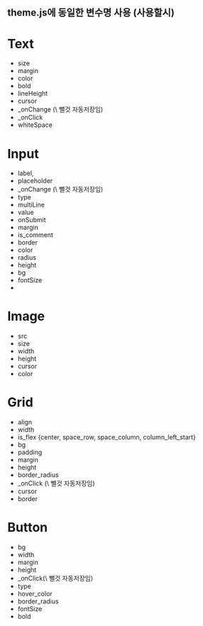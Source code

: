 ## theme.js에 동일한 변수명 사용 (사용할시)

# Text

- size
- margin
- color
- bold
- lineHeight
- cursor
- \_onChange (\ 뺄것 자동저장임)
- \_onClick
- whiteSpace

# Input

- label,
- placeholder
- \_onChange (\ 뺄것 자동저장임)
- type
- multiLine
- value
- onSubmit
- margin
- is_comment
- border
- color
- radius
- height
- bg
- fontSize
-

# Image

- src
- size
- width
- height
- cursor
- color

# Grid

- align
- width
- is_flex {center, space_row, space_column, column_left_start}
- bg
- padding
- margin
- height
- border_radius
- \_onClick (\ 뺄것 자동저장임)
- cursor
- border

# Button

- bg
- width
- margin
- height
- \_onClick(\ 뺄것 자동저장임)
- type
- hover_color
- border_radius
- fontSize
- bold
